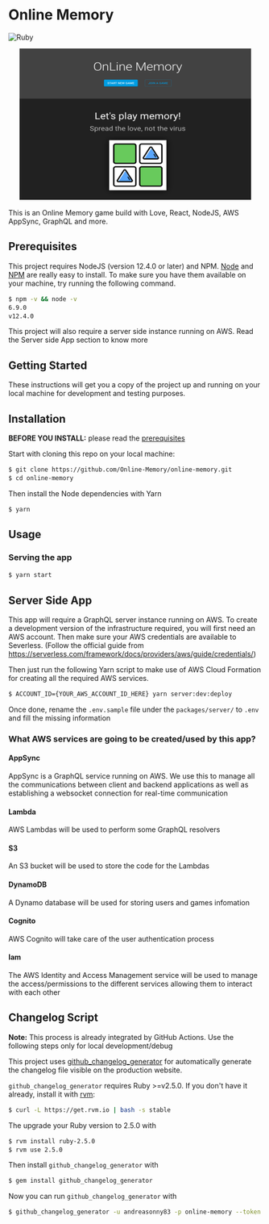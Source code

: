 # Online Memory

![Ruby](https://github.com/andreasonny83/online-memory/workflows/Ruby/badge.svg?branch=master)

<p align="center">
  <img width="460" height="300" src="/assets/Readme.png">
</p>

This is an Online Memory game build with Love, React, NodeJS, AWS AppSync, GraphQL and more.

## Prerequisites

This project requires NodeJS (version 12.4.0 or later) and NPM.
[Node](http://nodejs.org/) and [NPM](https://npmjs.org/) are really easy to install.
To make sure you have them available on your machine,
try running the following command.

```sh
$ npm -v && node -v
6.9.0
v12.4.0
```

This project will also require a server side instance running on AWS.
Read the Server side App section to know more

## Getting Started

These instructions will get you a copy of the project up and running on your local machine for development and testing purposes.

## Installation

**BEFORE YOU INSTALL:** please read the [prerequisites](#prerequisites)

Start with cloning this repo on your local machine:

```sh
$ git clone https://github.com/Online-Memory/online-memory.git
$ cd online-memory
```

Then install the Node dependencies with Yarn

```sh
$ yarn
```

## Usage

### Serving the app

```sh
$ yarn start
```

## Server Side App

This app will require a GraphQL server instance running on AWS.
To create a development version of the infrastructure required, you will first need an AWS account.
Then make sure your AWS credentials are available to Severless. (Follow the official guide from https://serverless.com/framework/docs/providers/aws/guide/credentials/)

Then just run the following Yarn script to make use of AWS Cloud Formation for creating all the required AWS services.

```sh
$ ACCOUNT_ID={YOUR_AWS_ACCOUNT_ID_HERE} yarn server:dev:deploy
```

Once done, rename the `.env.sample` file under the `packages/server/` to `.env` and fill the missing information

### What AWS services are going to be created/used by this app?

#### AppSync

AppSync is a GraphQL service running on AWS. We use this to manage all the communications between client and backend applications as well as establishing a websocket connection for real-time communication

#### Lambda

AWS Lambdas will be used to perform some GraphQL resolvers

#### S3

An S3 bucket will be used to store the code for the Lambdas

#### DynamoDB

A Dynamo database will be used for storing users and games infomation

#### Cognito

AWS Cognito will take care of the user authentication process

#### Iam

The AWS Identity and Access Management service will be used to manage the access/permissions to the different services allowing them to interact with each other

## Changelog Script

**Note:** This process is already integrated by GitHub Actions. Use the following steps only for local development/debug

This project uses [github_changelog_generator](https://github.com/github-changelog-generator/github-changelog-generator)
for automatically generate the changelog file visible on the production website.

`github_changelog_generator` requires Ruby >=v2.5.0. If you don't have it already, install it with [rvm](https://codingpad.maryspad.com/2017/04/29/update-mac-os-x-to-the-current-version-of-ruby/):

```sh
$ curl -L https://get.rvm.io | bash -s stable
```

The upgrade your Ruby version to 2.5.0 with

```sh
$ rvm install ruby-2.5.0
$ rvm use 2.5.0
```

Then install `github_changelog_generator` with

```sh
$ gem install github_changelog_generator
```

Now you can run `github_changelog_generator` with

```sh
$ github_changelog_generator -u andreasonny83 -p online-memory --token YOUR_GITHUB_TOKEN --no-unreleased
```

